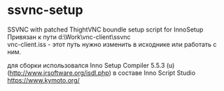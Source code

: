 # ssvnc-setup
SSVNC with patched ThightVNC boundle setup script for InnoSetup
Привязан к пути d:\Work\vnc-client\ssvnc\
vnc-client.iss - этот путь нужно изменить в исходнике или работать с ним.

для сборки использовался Inno Setup Compiler 5.5.3 (u)  (http://www.jrsoftware.org/isdl.php)
в составе  Inno Script Studio https://www.kymoto.org/
